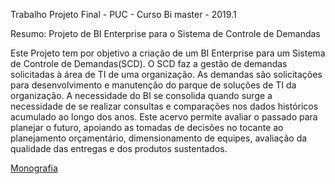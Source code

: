 
Trabalho Projeto Final - PUC - Curso Bi master - 2019.1

Resumo: Projeto de BI Enterprise para o Sistema de Controle de Demandas

Este Projeto tem por objetivo a criação de um BI Enterprise para um Sistema de Controle de Demandas(SCD). O SCD faz a gestão de demandas solicitadas à área de TI  de uma organização. As demandas são solicitações para desenvolvimento e manutenção do parque de soluções de TI da organização. A necessidade do BI se consolida quando surge a necessidade de se realizar consultas e comparações nos dados históricos acumulado ao longo dos anos. Este acervo permite avaliar o passado para planejar o futuro, apoiando as tomadas de decisões no tocante ao planejamento orçamentário, dimensionamento de equipes, avaliação da qualidade das entregas e dos produtos sustentados.


[Monografia](https://github.com/YolandaLarraona/ProjetoFinal_Puc_BiMaster/blob/main/Monografia/Monografia) 





